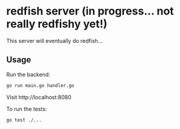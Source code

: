 # redfish server (in progress... not really redfishy yet!)

This server will eventually do redfish...

## Usage

Run the backend:
```bash
go run main.go handler.go
```

Visit http://localhost:8080

To run the tests:
```bash
go test ./...
```
